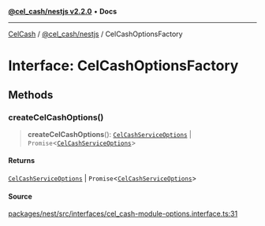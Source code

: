 [**@cel_cash/nestjs v2.2.0**](../README.md) • **Docs**

***

[CelCash](../../../packages.md) / [@cel\_cash/nestjs](../README.md) / CelCashOptionsFactory

# Interface: CelCashOptionsFactory

## Methods

### createCelCashOptions()

> **createCelCashOptions**(): [`CelCashServiceOptions`](CelCashServiceOptions.md) \| `Promise`\<[`CelCashServiceOptions`](CelCashServiceOptions.md)\>

#### Returns

[`CelCashServiceOptions`](CelCashServiceOptions.md) \| `Promise`\<[`CelCashServiceOptions`](CelCashServiceOptions.md)\>

#### Source

[packages/nest/src/interfaces/cel\_cash-module-options.interface.ts:31](https://github.com/Pyxlab/celcash/blob/b57c7034bd65dcd5b083f272f9cfe6cc4ff73f7b/packages/nest/src/interfaces/cel_cash-module-options.interface.ts#L31)
